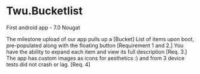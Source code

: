 # Twu.Bucketlist

First android app -  7.0 Nougat

The milestone upload of our app pulls up a [Bucket] List of items 
upon boot, pre-populated along with the floating button [Requirement 1 and 2.]
You have the ability to expand each item and view its full description [Req. 3.]
The app has custom images as icons for aesthetics :) and from 3 device tests
did not crash or lag. [Req. 4]
